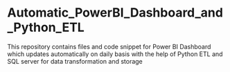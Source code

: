 # Automatic_PowerBI_Dashboard_and_Python_ETL
This repository contains files and code snippet for Power BI Dashboard which updates automatically on daily basis with the help of Python ETL and SQL server for data transformation and storage
